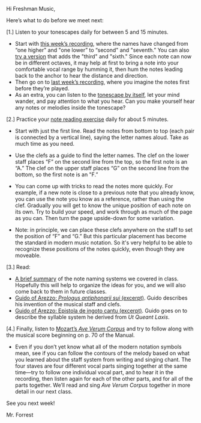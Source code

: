 Hi Freshman Music,

Here’s what to do before we meet next:

[1.] Listen to your tonescapes daily for between 5 and 15 minutes. 

- Start with [this week’s recording](https://davidforrest.github.io/FR_Music/resources/tonescapes_4.mp3), where the names have changed from “one higher" and "one lower” to “second" and "seventh.” You can also [try a version](https://davidforrest.github.io/FR_Music/resources/tonescapes_5.mp3) that adds the "third" and "sixth." Since each note can now be in different octaves, it may help at first to bring a note into your comfortable vocal range by humming it, then hum the notes leading back to the anchor to hear the distance and direction.
- Then go on to [last week’s recording](https://davidforrest.github.io/FR_Music/resources/tonescapes_3.mp3), where you imagine the notes first before they’re played.
- As an extra, you can listen to the [tonescape by itself](https://davidforrest.github.io/FR_Music/resources/tonescapes_0.mp3), let your mind wander, and pay attention to what you hear. Can you make yourself hear any notes or melodies inside the tonescape?

[2.] Practice your [note reading exercise](https://davidforrest.github.io/FR_Music/resources/SR_notes.pdf) daily for about 5 minutes. 

- Start with just the first line. Read the notes from bottom to top (each pair is connected by a vertical line), saying the letter names aloud. Take as much time as you need.
- Use the clefs as a guide to find the letter names. The clef on the lower staff places “F” on the second line from the top, so the first note is an “A.” The clef on the upper staff places “G” on the second line from the bottom, so the first note is an "F.”
- You can come up with tricks to read the notes more quickly. For example, if a new note is close to a previous note that you already know, you can use the note you know as a reference, rather than using the clef. Gradually you will get to know the unique position of each note on its own. Try to build your speed, and work through as much of the page as you can. Then turn the page upside-down for some variation.

- Note: in principle, we can place these clefs anywhere on the staff to set the position of “F” and “G.” But this particular placement has become the standard in modern music notation. So it's very helpful to be able to recognize these positions of the notes quickly, even though they are moveable.

[3.] Read:

- [A brief summary](https://davidforrest.github.io/FR_Music/resources/in_class_wk3.html) of the note naming systems we covered in class. Hopefully this will help to organize the ideas for you, and we will also come back to them in future classes.
- [Guido of Arezzo: *Prologus antiphonarii sui* (excerpt)](https://davidforrest.github.io/FR_Music/resources/guido_staff_clefs.pdf). Guido describes his invention of the musical staff and clefs.
- [Guido of Arezzo: Epistola de ingoto cantu (excerpt)](https://davidforrest.github.io/FR_Music/resources/guido_syllables.pdf). Guido goes on to describe the syllable system he derived from *Ut Queant Laxis*.

[4.] Finally, listen to [Mozart’s *Ave Verum Corpus*](https://www.youtube.com/watch?v=uduY8lh6B_Q) and try to follow along with the musical score beginning on p. 70 of the Manual. 

- Even if you don’t yet know what all of the modern notation symbols mean, see if you can follow the contours of the melody based on what you learned about the staff system from writing and singing chant. The four staves are four different vocal parts singing together at the same time—try to follow one individual vocal part, and to hear it in the recording, then listen again for each of the other parts, and for all of the parts together. We’ll read and sing *Ave Verum Corpus* together in more detail in our next class.

See you next week!

Mr. Forrest